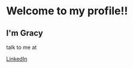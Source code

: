 <h1>Welcome to my profile!!</h1>
<h2>I'm Gracy</h2>
<p>talk to me at</p> <a href="https://www.linkedin.com/in/gracyelesantos/">LinkedIn</a>

